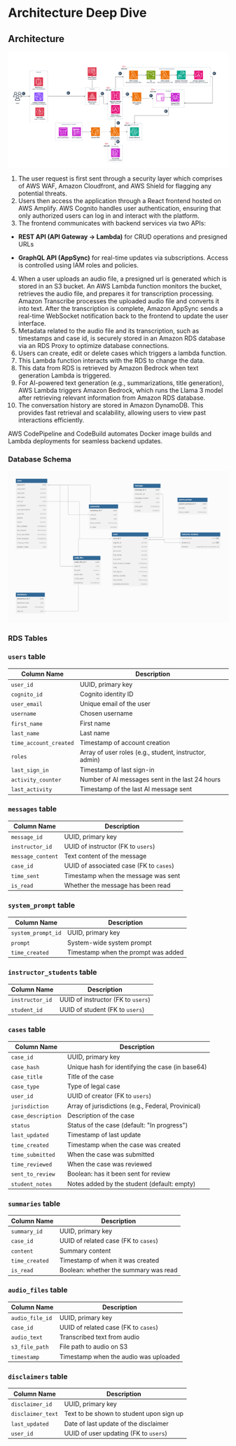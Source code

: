 # Architecture Deep Dive

## Architecture

![Archnitecture Diagram](./media/architecture.png)

1. The user request is first sent through a security layer which comprises of AWS WAF, Amazon Cloudfront, and AWS Shield for flagging any potential threats.
2. Users then access the application through a React frontend hosted on AWS Amplify. AWS Cognito handles user authentication, ensuring that only authorized users can log in and interact with the platform.
3. The frontend communicates with backend services via two APIs:

-  **REST API (API Gateway → Lambda)** for CRUD operations and presigned URLs

- **GraphQL API (AppSync)** for real-time updates via subscriptions.
Access is controlled using IAM roles and policies.
4. When a user uploads an audio file, a presigned url is generated which is stored in an S3 bucket. An AWS Lambda function monitors the bucket, retrieves the audio file, and prepares it for transcription processing. Amazon Transcribe processes the uploaded audio file and converts it into text. After the transcription is complete, Amazon AppSync sends a real-time WebSocket notification back to the frontend to update the user interface.
5.	Metadata related to the audio file and its transcription, such as timestamps and case id, is securely stored in an Amazon RDS database via an RDS Proxy to optimize database connections.
6.	Users can create, edit or delete cases which triggers a lambda function. 
7. This Lambda function interacts with the RDS to change the data. 
8. This data from RDS is retrieved by Amazon Bedrock when text generation Lambda is triggered. 
9. For AI-powered text generation (e.g., summarizations, title generation), AWS Lambda triggers Amazon Bedrock, which runs the Llama 3 model after retrieving relevant information from Amazon RDS database.
10.	The conversation history are stored in Amazon DynamoDB. This provides fast retrieval and scalability, allowing users to view past interactions efficiently.


AWS CodePipeline and CodeBuild automates Docker image builds and Lambda deployments for seamless backend updates.


### Database Schema

![Database Diagram](./media/database-schema.png)

### RDS Tables

### `users` table

| Column Name          | Description                                           |
| -------------------- | ----------------------------------------------------- |
| `user_id`            | UUID, primary key                                     |
| `cognito_id`         | Cognito identity ID                                   |
| `user_email`         | Unique email of the user                              |
| `username`           | Chosen username                                       |
| `first_name`         | First name                                            |
| `last_name`          | Last name                                             |
| `time_account_created` | Timestamp of account creation                       |
| `roles`              | Array of user roles (e.g., student, instructor, admin)|
| `last_sign_in`       | Timestamp of last sign-in                             |
| `activity_counter`   | Number of AI messages sent in the last 24 hours       |
| `last_activity`      | Timestamp of the last AI message sent                 |

### `messages` table

| Column Name      | Description                                |
| ---------------- | ------------------------------------------ |
| `message_id`     | UUID, primary key                          |
| `instructor_id`  | UUID of instructor (FK to `users`)         |
| `message_content`| Text content of the message                |
| `case_id`        | UUID of associated case (FK to `cases`)    |
| `time_sent`      | Timestamp when the message was sent        |
| `is_read`        | Whether the message has been read          |

### `system_prompt` table

| Column Name        | Description                         |
| ------------------ | ----------------------------------- |
| `system_prompt_id` | UUID, primary key                   |
| `prompt`           | System-wide system prompt           |
| `time_created`     | Timestamp when the prompt was added |

### `instructor_students` table

| Column Name     | Description                                  |
| --------------- | -------------------------------------------- |
| `instructor_id` | UUID of instructor (FK to `users`)           |
| `student_id`    | UUID of student (FK to `users`)              |

### `cases` table

| Column Name        | Description                                      |
| ------------------ | ------------------------------------------------ |
| `case_id`          | UUID, primary key                                |
| `case_hash`        | Unique hash for identifying the case (in base64) |
| `case_title`       | Title of the case                                |
| `case_type`        | Type of legal case                               |
| `user_id`          | UUID of creator (FK to `users`)                  |
| `jurisdiction`     | Array of jurisdictions (e.g., Federal, Provinical)|
| `case_description` | Description of the case                          |
| `status`           | Status of the case (default: "In progress")      |
| `last_updated`     | Timestamp of last update                         |
| `time_created`     | Timestamp when the case was created              |
| `time_submitted`   | When the case was submitted                      |
| `time_reviewed`    | When the case was reviewed                       |
| `sent_to_review`   | Boolean: has it been sent for review             |
| `student_notes`    | Notes added by the student (default: empty)      |

### `summaries` table

| Column Name   | Description                            |
| ------------- | -------------------------------------- |
| `summary_id`  | UUID, primary key                      |
| `case_id`     | UUID of related case (FK to `cases`)   |
| `content`     | Summary content                        |
| `time_created`| Timestamp of when it was created       |
| `is_read`     | Boolean: whether the summary was read  |

### `audio_files` table

| Column Name       | Description                                |
| ----------------- | ------------------------------------------ |
| `audio_file_id`   | UUID, primary key                          |
| `case_id`         | UUID of related case (FK to `cases`)       |
| `audio_text`      | Transcribed text from audio                |
| `s3_file_path`    | File path to audio on S3                   |
| `timestamp`       | Timestamp when the audio was uploaded      |


### `disclaimers` table

| Column Name       | Description                                |
| ----------------- | ------------------------------------------ |
| `disclaimer_id`   | UUID, primary key                          |
| `disclaimer_text` | Text to be shown to student upon sign up   |
| `last_updated`    | Date of last update of the disclaimer      |
| `user_id`         | UUID of user updating (FK to `users`)      |

